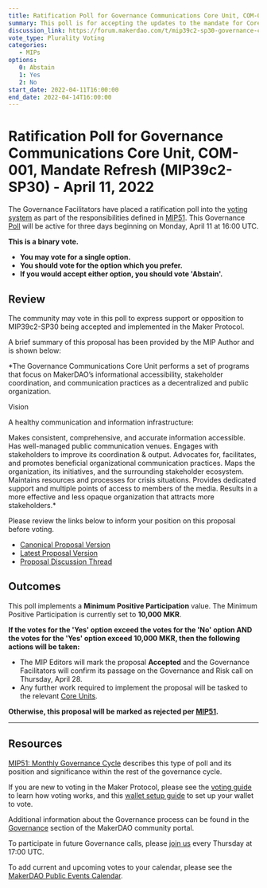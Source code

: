 ```yaml
---
title: Ratification Poll for Governance Communications Core Unit, COM-001, Mandate Refresh (MIP39c2-SP30) - April 11, 2022
summary: This poll is for accepting the updates to the mandate for Core Unit COM-001.
discussion_link: https://forum.makerdao.com/t/mip39c2-sp30-governance-communications-core-unit-com-001-mandate-refresh/13197
vote_type: Plurality Voting
categories:
   - MIPs
options:
   0: Abstain
   1: Yes
   2: No
start_date: 2022-04-11T16:00:00
end_date: 2022-04-14T16:00:00
---
```

# Ratification Poll for Governance Communications Core Unit, COM-001, Mandate Refresh (MIP39c2-SP30) - April 11, 2022

The Governance Facilitators have placed a ratification poll into the [voting system](https://vote.makerdao.com/polling) as part of the responsibilities defined in [MIP51](https://mips.makerdao.com/mips/details/MIP51). This Governance [Poll](https://community-development.makerdao.com/en/learn/governance/on-chain-gov) will be active for three days beginning on Monday, April 11 at 16:00 UTC.

**This is a binary vote.** 
- **You may vote for a single option.** 
- **You should vote for the option which you prefer.**
- **If you would accept either option, you should vote 'Abstain'.**

## Review

The community may vote in this poll to express support or opposition to MIP39c2-SP30 being accepted and implemented in the Maker Protocol.

A brief summary of this proposal has been provided by the MIP Author and is shown below:

*The Governance Communications Core Unit performs a set of programs that focus on MakerDAO’s informational accessibility, stakeholder coordination, and communication practices as a decentralized and public organization.

Vision

A healthy communication and information infrastructure:

Makes consistent, comprehensive, and accurate information accessible.
Has well-managed public communication venues.
Engages with stakeholders to improve its coordination & output.
Advocates for, facilitates, and promotes beneficial organizational communication practices.
Maps the organization, its initiatives, and the surrounding stakeholder ecosystem.
Maintains resources and processes for crisis situations.
Provides dedicated support and multiple points of access to members of the media.
Results in a more effective and less opaque organization that attracts more stakeholders.*

Please review the links below to inform your position on this proposal before voting.
* [Canonical Proposal Version](https://github.com/makerdao/mips/blob/25c4b48d8e0f6d2ccee517df0555f0766feff8a5/MIP39/MIP39c2-Subproposals/MIP39c2-SP30.md)
* [Latest Proposal Version](https://mips.makerdao.com/mips/details/MIP39c2SP30)
* [Proposal Discussion Thread](https://forum.makerdao.com/t/mip39c2-sp30-governance-communications-core-unit-com-001-mandate-refresh/13197)

## Outcomes

This poll implements a **Minimum Positive Participation** value. The Minimum Positive Participation is currently set to **10,000 MKR**.

**If the votes for the 'Yes' option exceed the votes for the 'No' option AND the votes for the 'Yes' option exceed 10,000 MKR, then the following actions will be taken:**
* The MIP Editors will mark the proposal **Accepted** and the Governance Facilitators will confirm its passage on the Governance and Risk call on Thursday, April 28.
* Any further work required to implement the proposal will be tasked to the relevant [Core Units](https://mips.makerdao.com/mips/details/MIP38#mip38c2-core-unit-state).

**Otherwise, this proposal will be marked as rejected per [MIP51](https://mips.makerdao.com/mips/details/MIP51#mip51c2-ratification-poll).**

---

## Resources

[MIP51: Monthly Governance Cycle](https://mips.makerdao.com/mips/details/MIP51) describes this type of poll and its position and significance within the rest of the governance cycle.

If you are new to voting in the Maker Protocol, please see the [voting guide](https://community-development.makerdao.com/en/learn/governance/how-voting-works/) to learn how voting works, and this [wallet setup guide](https://community-development.makerdao.com/en/learn/governance/voting-setup/) to set up your wallet to vote.

Additional information about the Governance process can be found in the [Governance](https://community-development.makerdao.com/en/learn/governance) section of the MakerDAO community portal.

To participate in future Governance calls, please [join us](https://github.com/makerdao/community/tree/master/governance/governance-and-risk-meetings) every Thursday at 17:00 UTC.

To add current and upcoming votes to your calendar, please see the [MakerDAO Public Events Calendar](https://calendar.google.com/calendar/embed?src=makerdao.com_3efhm2ghipksegl009ktniomdk%40group.calendar.google.com&ctz=UTC&mode=week&showCalendars=0&showPrint=0).
